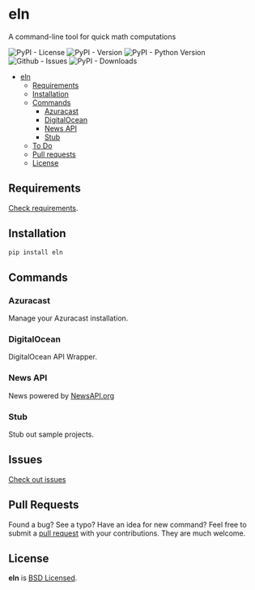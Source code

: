 # eln

A command-line tool for quick math computations

![PyPI - License](https://img.shields.io/pypi/l/eln)
![PyPI - Version](https://img.shields.io/pypi/v/eln)
![PyPI - Python Version](https://img.shields.io/pypi/pyversions/eln)
![Github - Issues](https://img.shields.io/github/issues/lehvitus/eln)
![PyPI - Downloads](https://img.shields.io/pypi/dm/eln)

- [eln](#eln)
    - [Requirements](#requirements)
    - [Installation](#installation)
    - [Commands](#commands)
        - [Azuracast](#azuracast)
        - [DigitalOcean](#digitalocean)
        - [News API](#news-api)
        - [Stub](#stub)
    - [To Do](#issues)
    - [Pull requests](#pull-requests)
    - [License](#license)

## Requirements
[Check requirements](Pipfile).

## Installation
```bash
pip install eln
```

## Commands
### Azuracast
Manage your Azuracast installation.

### DigitalOcean
DigitalOcean API Wrapper.

### News API
News powered by [NewsAPI.org](https://newsapi.org)

### Stub
Stub out sample projects.

## Issues
[Check out issues](https://github.com/lehvitus/eln/issues)

## Pull Requests
Found a bug? See a typo? Have an idea for new command? 
Feel free to submit a [pull request](https://github.com/lehvitus/eln/issues)
with your contributions. They are much welcome.


## License
**eln** is [BSD Licensed](LICENSE.txt).